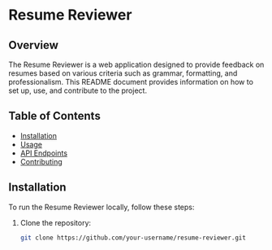 # Resume Reviewer

## Overview
The Resume Reviewer is a web application designed to provide feedback on resumes based on various criteria such as grammar, formatting, and professionalism. This README document provides information on how to set up, use, and contribute to the project.

## Table of Contents
- [Installation](#installation)
- [Usage](#usage)
- [API Endpoints](#api-endpoints)
- [Contributing](#contributing)

## Installation
To run the Resume Reviewer locally, follow these steps:

1. Clone the repository:
   ```bash
   git clone https://github.com/your-username/resume-reviewer.git
